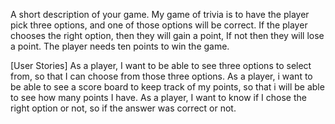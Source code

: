 A short description of your game.
My game of trivia is to have the player pick three options, and one of those options will be correct. If the player chooses the right option, then they will gain a point, If not then they will lose a point. The player needs ten points to win the game.


[User Stories]
As a player, I want to be able to see three options to select from, so that I can choose from those three options.
As a player, i want to be able to see a score board to keep track of my points, so that i will be able to see how many points I have.
As a player, I want to know if I chose the right option or not, so if the answer was correct or not.